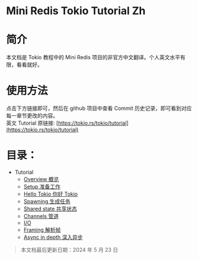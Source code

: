 # Mini Redis Tokio Tutorial Zh

# 简介

本文档是 Tokio 教程中的 Mini Redis 项目的非官方中文翻译。个人英文水平有限，看看就好。

# 使用方法

点击下方链接即可，然后在 github 项目中查看 Commit 历史记录，即可看到对应每一章节更改的内容。\
英文 Tutorial 原链接: [https://tokio.rs/tokio/tutorial](https://tokio.rs/tokio/tutorial)

# 目录：

- Tutorial
  - [Overview 概览](./pages/Overview.md)
  - [Setup 准备工作](./pages/Setup.md)
  - [Hello Tokio 你好 Tokio](./pages/HelloTokio.md)
  - [Spawning 生成任务](./pages/Spawning.md)
  - [Shared state 共享状态](./pages/Sharedstate.md)
  - [Channels 管道](./pages/Channels.md) 
  - [I/O](./pages/IO.md)
  - [Framing 解析帧](./pages/Framing.md)
  - [Async in depth 深入异步](./pages/Asyncindepth.md)

> 本文档最后更新日期：2024 年 5 月 23 日
